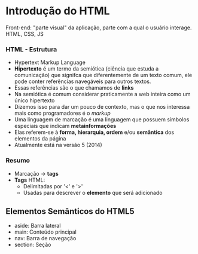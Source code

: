 # Introdução do HTML
Front-end: "parte visual" da aplicação, parte com a qual o usuário interage.
HTML, CSS, JS

### HTML - Estrutura

- Hypertext Markup Language
- **Hipertexto** é um termo da semiótica (ciência que estuda a comunicação) que signifca que diferentemente de um texto comum, ele pode conter referências navegáveis para outros textos.
- Essas referências são o que chamamos de **links**
- Na semiótica é comum considerar praticamente a web inteira como um único hipertexto
- Dizemos isso para dar um pouco de contexto, mas o que nos interessa mais como programadores é o *markup*
- Uma linguagem de marcação é uma linguagem que possuem símbolos especiais que indicam **metainformações**
- Elas referem-se à **forma, hierarquia, ordem** e/ou **semântica** dos elementos da página
- Atualmente está na versão 5 (2014)

### Resumo
- Marcação -> **tags**
- **Tags** HTML:
    - Delimitadas por '<' e '>'
    - Usadas para descrever o **elemento** que será adicionado


## Elementos Semânticos do HTML5
- aside: Barra lateral
- main: Conteúdo principal
- nav: Barra de navegação
- section: Seção
